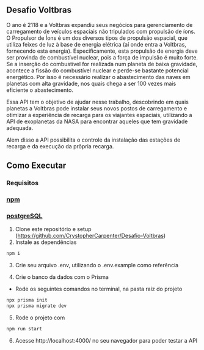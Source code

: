 ## Desafio Voltbras

O ano é 2118 e a Voltbras expandiu seus negócios para gerenciamento de carregamento de veículos espaciais não tripulados com propulsão de íons.
O Propulsor de Íons é um dos diversos tipos de propulsão espacial, que utiliza feixes de luz à base de energia elétrica (aí onde entra a Voltbras, fornecendo esta energia).
Especificamente, esta propulsão de energia deve ser provinda de combustível nuclear, pois a força de impulsão é muito forte.
Se a inserção do combustível for realizada num planeta de baixa gravidade, acontece a fissão do combustível nuclear e perde-se bastante potencial energético.
Por isso é necessário realizar o abastecimento das naves em planetas com alta gravidade, nos quais chega a ser 100 vezes mais eficiente o abastecimento.

Essa API tem o objetivo de ajudar nesse trabalho, descobrindo em quais planetas a Voltbras pode instalar seus novos postos de carregamento e otimizar a experiência de recarga para os viajantes espaciais, utilizando a API de exoplanetas da NASA para encontrar aqueles que tem gravidade adequada.

Alem disso a API possibilita o controle da instalação das estações de recarga e da execução da prõpria recarga.

## Como Executar

### Requisitos

### [npm](https://www.npmjs.com/)

### [postgreSQL](https://www.postgresql.org/)

1. Clone este repositório e setup (https://github.com/CrystopherCarpenter/Desafio-Voltbras)
2. Instale as dependências

```bash
npm i
```

3. Crie seu arquivo .env, utilizando o .env.example como referência

4. Crie o banco da dados com o Prisma

-   Rode os seguintes comandos no terminal, na pasta raíz do projeto

```bash
npx prisma init
npx prisma migrate dev
```

5. Rode o projeto com

```bash
npm run start
```

6. Acesse http://localhost:4000/ no seu navegador para poder testar a API
